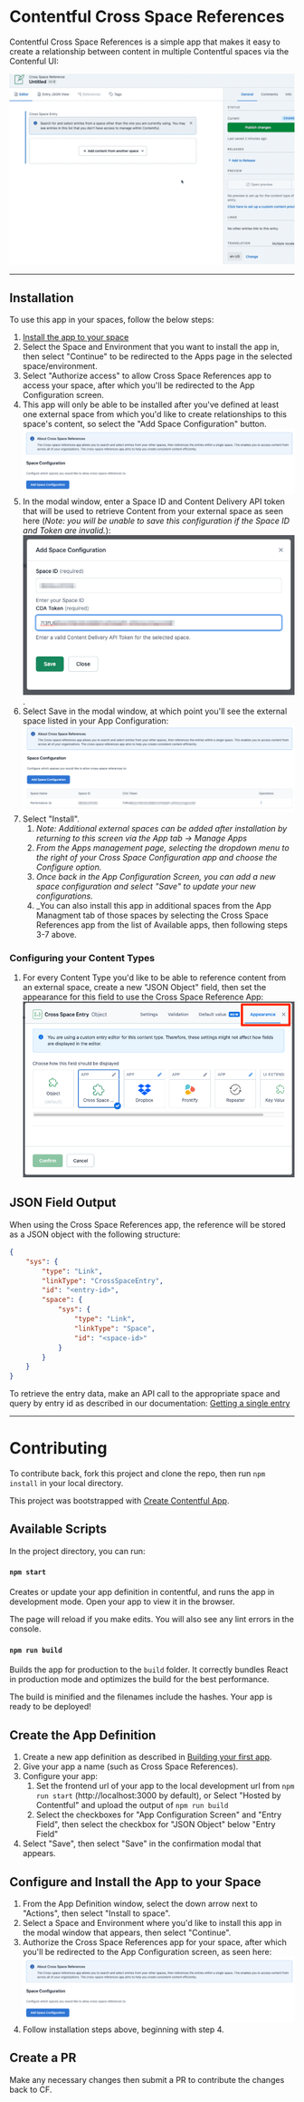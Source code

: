 # Contentful Cross Space References

Contentful Cross Space References is a simple app that makes it easy to create a relationship between content in multiple Contentful spaces via the Contenful UI: 

![Entry Selection Interactive Gif](images/EntrySelection.gif)

---

## Installation

To use this app in your spaces, follow the below steps:
1. [Install the app to your space](https://app.contentful.com/deeplink?link=apps&id=1gIm0dTkt9n2mRaY7Shsc7)
2. Select the Space and Environment that you want to install the app in, then select "Continue" to be redirected to the Apps page in the selected space/environment.
3. Select "Authorize access" to allow Cross Space References app to access your space, after which you'll be redirected to the App Configuration screen. 
4. This app will only be able to be installed after you've defined at least one external space from which you'd like to create relationships to this space's content, so select the "Add Space Configuration" button. ![Installation Screen](images/Installation.png)
5. In the modal window, enter a Space ID and Content Delivery API token that will be used to retrieve Content from your external space as seen here
   (_Note: you will be unable to save this configuration if the Space ID and Token are invalid._):
   ![Space Configuration Screen](images/SpaceConfiguration.png). 
6. Select Save in the modal window, at which point you'll see the external space listed in your App Configuration: ![Installation Screen w Space Configuration](images/Installation_w_SpaceConfig.png)
7. Select "Install".
   1. _Note: Additional external spaces can be added after installation by returning to this screen via the App tab -> Manage Apps_
   2. _From the Apps management page, selecting the dropdown menu to the right of your Cross Space Configuration app and choose the Configure option._
   3. _Once back in the App Configuration Screen, you can add a new space configuration and select "Save" to update your new configurations._
   4. _You can also install this app in additional spaces from the App Managment tab of those spaces by selecting the Cross Space References app from the list of Available apps, then following steps 3-7 above.


### Configuring your Content Types
1. For every Content Type you'd like to be able to reference content from an external space, create a new "JSON Object" field, then set the appearance for this field to use the Cross Space Reference App: ![Field Appearance Configuration](images/FieldConfiguration.png)

## JSON Field Output
When using the Cross Space References app, the reference will be stored as a JSON object with the following structure: 

```json
{
    "sys": {
        "type": "Link",
        "linkType": "CrossSpaceEntry",
        "id": "<entry-id>",
        "space": {
            "sys": {
                "type": "Link",
                "linkType": "Space",
                "id": "<space-id>"
            }
        }
    }
}
```

To retrieve the entry data, make an API call to the appropriate space and query by entry id as described in our documentation: [Getting a single entry](https://www.contentful.com/developers/docs/references/content-delivery-api/#/reference/entries/entry/get-a-single-entry/console/curl)

---
# Contributing

To contribute back, fork this project and clone the repo, then run `npm install` in your local directory. 

This project was bootstrapped with [Create Contentful App](https://github.com/contentful/create-contentful-app). 

## Available Scripts

In the project directory, you can run:

#### `npm start`

Creates or update your app definition in contentful, and runs the app in development mode.
Open your app to view it in the browser.

The page will reload if you make edits.
You will also see any lint errors in the console.

#### `npm run build`

Builds the app for production to the `build` folder.
It correctly bundles React in production mode and optimizes the build for the best performance.

The build is minified and the filenames include the hashes.
Your app is ready to be deployed!

## Create the App Definition
1. Create a new app definition as described in [Building your first app](https://www.contentful.com/developers/docs/extensibility/app-framework/tutorial/#create-your-appdefinition).
2. Give your app a name (such as Cross Space References).
3. Configure your app:
   1. Set the frontend url of your app to the local development url from `npm run start` (http://localhost:3000 by default), or Select "Hosted by Contentful" and upload the output of `npm run build` 
   2. Select the checkboxes for "App Configuration Screen" and "Entry Field", then select the checkbox for "JSON Object" below "Entry Field"
4. Select "Save", then select "Save" in the confirmation modal that appears.

## Configure and Install the App to your Space
1. From the App Definition window, select the down arrow next to "Actions", then select "Install to space".
2. Select a Space and Environment where you'd like to install this app in the modal window that appears, then select "Continue".
3. Authorize the Cross Space References app for your space, after which you'll be redirected to the App Configuration screen, as seen here: ![Installation Screen](images/Installation.png)
4. Follow installation steps above, beginning with step 4.

## Create a PR
Make any necessary changes then submit a PR to contribute the changes back to CF.

